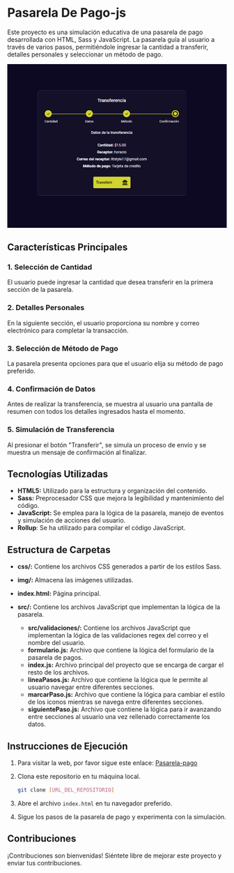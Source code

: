 # Pasarela De Pago-js

Este proyecto es una simulación educativa de una pasarela de pago desarrollada con HTML, Sass y JavaScript. La pasarela guía al usuario a través de varios pasos, permitiéndole ingresar la cantidad a transferir, detalles personales y seleccionar un método de pago.

![Imagen de La ultima seccion](img/Captura%20de%20pantalla%20pasarela-pago.png)

## Características Principales

### 1. Selección de Cantidad

El usuario puede ingresar la cantidad que desea transferir en la primera sección de la pasarela.

### 2. Detalles Personales

En la siguiente sección, el usuario proporciona su nombre y correo electrónico para completar la transacción.

### 3. Selección de Método de Pago

La pasarela presenta opciones para que el usuario elija su método de pago preferido.

### 4. Confirmación de Datos

Antes de realizar la transferencia, se muestra al usuario una pantalla de resumen con todos los detalles ingresados hasta el momento.

### 5. Simulación de Transferencia

Al presionar el botón "Transferir", se simula un proceso de envío y se muestra un mensaje de confirmación al finalizar.

## Tecnologías Utilizadas

- **HTML5:** Utilizado para la estructura y organización del contenido.
- **Sass:** Preprocesador CSS que mejora la legibilidad y mantenimiento del código.
- **JavaScript:** Se emplea para la lógica de la pasarela, manejo de eventos y simulación de acciones del usuario.
- **Rollup**: Se ha utilizado para compilar el código JavaScript.

## Estructura de Carpetas

- **css/:** Contiene los archivos CSS generados a partir de los estilos Sass.
- **img/:** Almacena las imágenes utilizadas.
- **index.html:** Página principal.
- **src/:** Contiene los archivos JavaScript que implementan la lógica de la pasarela.

  - **src/validaciones/:** Contiene los archivos JavaScript que implementan la lógica de las validaciones regex del correo y el nombre del usuario.
  - **formulario.js:** Archivo que contiene la lógica del formulario de la pasarela de pagos.
  - **index.js:** Archivo principal del proyecto que se encarga de cargar el resto de los archivos.
  - **lineaPasos.js:** Archivo que contiene la lógica que le permite al usuario navegar entre diferentes secciones.
  - **marcarPaso.js:** Archivo que contiene la lógica para cambiar el estilo de los iconos mientras se navega entre diferentes secciones.
  - **siguientePaso.js:** Archivo que contiene la lógica para ir avanzando entre secciones al usuario una vez rellenado correctamente los datos.

## Instrucciones de Ejecución

1. Para visitar la web, por favor sigue este enlace: [Pasarela-pago](https://horaciomartinez17.github.io/pasarela-pago-js/)

2. Clona este repositorio en tu máquina local.

   ```bash
   git clone [URL_DEL_REPOSITORIO]
   ```

3. Abre el archivo `index.html` en tu navegador preferido.

4. Sigue los pasos de la pasarela de pago y experimenta con la simulación.

## Contribuciones

¡Contribuciones son bienvenidas! Siéntete libre de mejorar este proyecto y enviar tus contribuciones.
